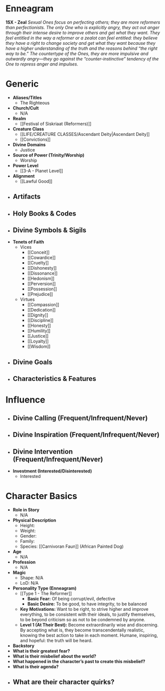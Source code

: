 # Enneagram

**1SX - Zeal**
*Sexual Ones focus on perfecting others; they are more reformers than perfectionists. The only One who is explicitly angry, they act out anger through their intense desire to improve others and get what they want. They feel entitled in the way a reformer or a zealot can feel entitled: they believe they have a right to change society and get what they want because they have a higher understanding of the truth and the reasons behind “the right way to be.” The countertype of the Ones, they are more impulsive and outwardly angry—they go against the “counter-instinctive” tendency of the One to repress anger and impulses.*
# Generic
- **Aliases/Titles**
	- The Righteous
- **Church/Cult**
	- N/A
- **Realm**
	- [[Festival of Siskriaat (Reformers)]]
- **Creature Class**
	- [[LIFE/CREATURE CLASSES/Ascendant Deity|Ascendant Deity]]
	- [[Convictions]]
- **Divine Domains**
	- Justice
- **Source of Power (Trinity/Worship)**
	- Worship
- **Power Level**
	- [[3-A - Planet Level]]
- **Alignment**
	- [[Lawful Good]]
- **Artifacts**
	- 
- **Holy Books & Codes**
	- 
- **Divine Symbols & Sigils**
	- 
- **Tenets of Faith**
	- Vices
		- [[Conceit]]
		- [[Cowardice]]
		- [[Cruelty]]
		- [[Dishonesty]]
		- [[Dissonance]]
		- [[Hedonism]]
		- [[Perversion]]
		- [[Possession]]
		- [[Prejudice]]
	- Virtues
		- [[Compassion]]
		- [[Dedication]]
		- [[Dignity]]
		- [[Discipline]]
		- [[Honesty]]
		- [[Humility]]
		- [[Justice]]
		- [[Loyalty]]
		- [[Wisdom]]
- **Divine Goals**
	- 
- **Characteristics & Features**
	- 
# Influence
- **Divine Calling (Frequent/Infrequent/Never)**
	- 
- **Divine Inspiration (Frequent/Infrequent/Never)**
	- 
- **Divine Intervention (Frequent/Infrequent/Never)**
	- 
- **Investment (Interested/Disinterested)**
	- Interested

# Character Basics
- **Role in Story**
	- N/A
- **Physical Description**
	- Height:
	- Weight:
	- Gender:
	- Family:
	- Species: [[Carnivoran Faun]] (African Painted Dog)
- **Age**
	- N/A
- **Profession**
	- N/A
- **Magic**
	- Shape: N/A
	- LoD: N/A
- **Personality Type (Enneagram)**
	- [[Type 1 - The Reformer]]
		- **Basic Fear:** Of being corrupt/evil, defective
		- **Basic Desire:** To be good, to have integrity, to be balanced
	- **Key Motivations:** Want to be right, to strive higher and improve everything, to be consistent with their ideals, to justify themselves, to be beyond criticism so as not to be condemned by anyone.
	- **Level 1 (At Their Best):** Become extraordinarily wise and discerning. By accepting what is, they become transcendentally realistic, knowing the best action to take in each moment. Humane, inspiring, and hopeful: the truth will be heard.
- **Backstory**
- **What is their greatest fear?**
- **What is their misbelief about the world?**
- **What happened in the character’s past to create this misbelief?**
- **What is their agenda?**
- **What are their character quirks?**
	- 
